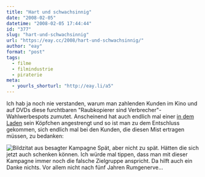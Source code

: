 ```yaml
---
title: "Hart und schwachsinnig"
date: "2008-02-05"
datetime: "2008-02-05 17:44:44"
id: "377"
slug: "hart-und-schwachsinnig"
url: "https://eay.cc/2008/hart-und-schwachsinnig/"
author: "eay"
format: "post"
tags:
  - filme
  - filmindustrie
  - piraterie
meta:
  - yourls_shorturl: "http://eay.li/a5"
---
```


Ich hab ja noch nie verstanden, warum man zahlenden Kunden im Kino und auf DVDs diese furchtbaren "Raubkopierer sind Verbrecher"-Wahlwerbespots zumutet. Anscheinend hat auch endlich mal einer [in dem Laden](http://anonym.to/?http://www.hartabergerecht.de/) sein Köpfchen angestrengt und so ist man zu dem Entschluss gekommen, sich endlich mal bei den Kunden, die diesen Mist ertragen müssen, zu bedanken:

![](/uploads/2008/dankeoriginal.jpg "Bildzitat aus besagter Kampagne") Spät, aber nicht zu spät. Hätten die sich jetzt auch schenken können. Ich würde mal tippen, dass man mit dieser Kampagne immer noch die falsche Zielgruppe anspricht. Da hilft auch ein Danke nichts. Vor allem nicht nach fünf Jahren Rumgenerve...
